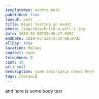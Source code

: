 ```yaml
---
templateKey: events-post
published: true
layout: post
title: Nigel testing an event
photo: /img/shop/build-a-well-1.jpg
date: 2019-03-08T20:36:27.650Z
endDate: 2019-03-22T19:50:09.959Z
allDay: true
location: Malawi
contact: none
telephone: 0
cost: 20
url: null
description: some descriptio ntext here
tags: [malawi]
---
```


and here is some body text

